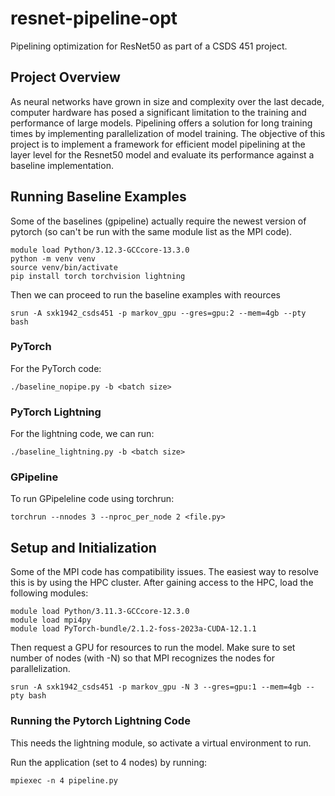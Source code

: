 # resnet-pipeline-opt
Pipelining optimization for ResNet50 as part of a CSDS 451 project.

## Project Overview
As neural networks have grown in size and complexity over the last decade, computer hardware has posed a significant limitation to the training and performance of large models. Pipelining offers a solution for long training times by implementing parallelization of model training. The objective of this project is to implement a framework for efficient model pipelining at the layer level for the Resnet50 model and evaluate its performance against a baseline implementation.

## Running Baseline Examples

Some of the baselines (gpipeline) actually require the newest version of pytorch (so can't be run with the same module list as the MPI code).
```
module load Python/3.12.3-GCCcore-13.3.0
python -m venv venv
source venv/bin/activate
pip install torch torchvision lightning
```
Then we can proceed to run the baseline examples with reources
```
srun -A sxk1942_csds451 -p markov_gpu --gres=gpu:2 --mem=4gb --pty bash
```

### PyTorch
For the PyTorch code:
```
./baseline_nopipe.py -b <batch size>
```

### PyTorch Lightning
For the lightning code, we can run:
```
./baseline_lightning.py -b <batch size>
```

### GPipeline
To run GPipeleline code using torchrun:
```
torchrun --nnodes 3 --nproc_per_node 2 <file.py>
```

## Setup and Initialization

Some of the MPI code has compatibility issues. The easiest way to resolve this is by using the HPC cluster. After gaining access to the HPC, load the following modules:
```
module load Python/3.11.3-GCCcore-12.3.0
module load mpi4py
module load PyTorch-bundle/2.1.2-foss-2023a-CUDA-12.1.1
```

Then request a GPU for resources to run the model. Make sure to set number of nodes (with -N) so that MPI recognizes the nodes for parallelization.
```
srun -A sxk1942_csds451 -p markov_gpu -N 3 --gres=gpu:1 --mem=4gb --pty bash
```

### Running the Pytorch Lightning Code

This needs the lightning module, so activate a virtual environment to run.

Run the application (set to 4 nodes) by running:
```
mpiexec -n 4 pipeline.py
```

